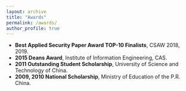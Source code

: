 ```yaml
---
layout: archive
title: "Awards"
permalink: /awards/
author_profile: true
---
```


<ul>
<li><strong>Best Applied Security Paper Award TOP-10 Finalists</strong>, CSAW 2018, 2019.</li>
<li><strong>2015 Deans Award</strong>, Institute of Information Engineering, CAS.</li>
<li><strong>2011 Outstanding Student Scholarship</strong>, University of Science and Technology of China.</li>
<li><strong>2009, 2010 National Scholarship</strong>, Ministry of Education of the P.R. China.</li>
</ul>

